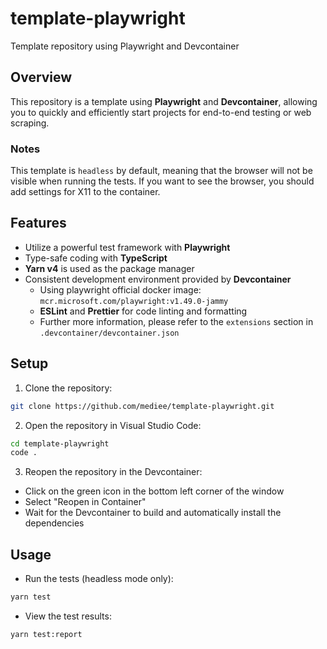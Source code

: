 # template-playwright

Template repository using Playwright and Devcontainer

## Overview

This repository is a template using **Playwright** and **Devcontainer**, allowing you to quickly and efficiently start projects for end-to-end testing or web scraping.

### Notes

This template is `headless` by default, meaning that the browser will not be visible when running the tests. If you want to see the browser, you should add settings for X11 to the container.

## Features

- Utilize a powerful test framework with **Playwright**
- Type-safe coding with **TypeScript**
- **Yarn v4** is used as the package manager
- Consistent development environment provided by **Devcontainer**
  - Using playwright official docker image: `mcr.microsoft.com/playwright:v1.49.0-jammy`
  - **ESLint** and **Prettier** for code linting and formatting
  - Further more information, please refer to the `extensions` section in `.devcontainer/devcontainer.json`

## Setup

1. Clone the repository:

```bash
git clone https://github.com/mediee/template-playwright.git
```

2. Open the repository in Visual Studio Code:

```bash
cd template-playwright
code .
```

3. Reopen the repository in the Devcontainer:

- Click on the green icon in the bottom left corner of the window
- Select "Reopen in Container"
- Wait for the Devcontainer to build and automatically install the dependencies

## Usage

- Run the tests (headless mode only):

```bash
yarn test
```

- View the test results:

```bash
yarn test:report
```
